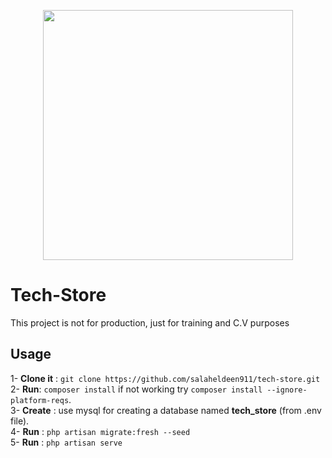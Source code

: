 <p align="center"><a href="https://laravel.com" target="_blank"><img src="https://raw.githubusercontent.com/laravel/art/master/logo-lockup/5%20SVG/2%20CMYK/1%20Full%20Color/laravel-logolockup-cmyk-red.svg" width="400"></a></p>

# Tech-Store

This project is not for production, just for training and C.V purposes

## Usage

1- **Clone it** : `git clone https://github.com/salaheldeen911/tech-store.git` <br>
2- **Run**: `composer install` if not working try `composer install --ignore-platform-reqs`. <br>
3- **Create** : use mysql for creating a database named **tech_store** (from .env file). <br>
4- **Run** : `php artisan migrate:fresh --seed` <br>
5- **Run** : `php artisan serve` <br>
